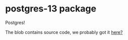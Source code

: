 postgres-13 package
============
Postgres! 

The blob contains source code, we probably got it [here?](https://www.postgresql.org/ftp/source/v13.4/)
